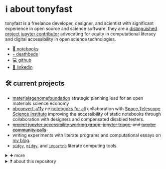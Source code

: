 # ℹ️ about tonyfast

tonyfast is a freelance developer, designer, and scientist with significant experience in open source and science software. they are a [distinguished project jupyter contributor][distinguished] advocating for equity in computational literacy and digital accessibility in open science technologies.

* [📓 notebooks][Notebooks]
* [💀 deathbeds][deathbeds]
* [💻 github][Github]
* [💼 linkedin][Linkedin] 

## 🛠️ current projects

* [materialsgenomefoundation] strategic planning lead for an open materials science economy
* [nbconvert-a11y] né [notebooks for all] collaboration with [Space Telescope Science Institute] improving the accessibility of static notebooks through collaboration with designers and compensated disabled testers.
* <span alt="i have to defer this work until i am properly resourced">~~[project jupyter accessibility working group], [jupyter triage], and [jupyter community calls]~~</span>
* writing experiments with literate programs and computational essays on [my blog][notebooks].
* [`pidgy`][pidgy], [`midgy`][midgy], and [`importnb`][importnb] literate computing tools.


<details markdown>
<summary>➕ more</summary>

## 💿 events and media

* [writers workshop]
* [quirkshops]
* [open source directions]
* jupyter accessibility workshops [part 1] [part 2]
* [alt text events]
  * [scipy alt text scavenger hunt][scavenger hunt]
* [atlanta jupyter user group]
* [pydata atlanta]
* [deathbeds blog]
* [jupyter day triangle][jupyter triangle]
* jupyter days atlanta [2016] [2018]

## 📽️ presentations


* [ten pounds of 💩][xlbs]
* [reincarnation of the notebook][reincarnation]
* [calligrams]
* [powers often][powersoften]
* [ten things 'bout jupyter][ten]
* [notebookism]
* [the materials data scientist]

[alt text events]: https://github.com/isabela-pf/a11y-events/tree/main/workshop-resources/alt-text
[lifedeath]: #
[ten]: https://github.com/tonyfast/ten "ten things bout jupyter from 2018"
[notebookism]: https://github.com/tonyfast/notebookism-chicago  "a relation between journaling, physical, and digital notebooks from 2016"

## 👨‍🏭 organizations

* Materials Genome Foundation
* Quansight, LLC
* PyData Atlanta
* Bastille Networks
* Anaconda Inc
* Georgia Tech
* University of California Santa Barbara

</details>

<details markdown>
<summary>❓ about this repository</summary>

## the `tonyfast` distribution

this repository is one of github's special repositories for my personal profile.
i wanted to do more with than just a readme so i'm using it as a place to package my
computational essays or literate programs as a python distribution. 

currently this project features:

- [x] blogs, essays, notebooks and markdown re-used as python source code
- [x] a python project called `tonyfast` that uses [`hatch`][hatch] for most development tasks (see [`pyproject.toml`](pyproject.toml))

    ```
    pip install -e. # for development mode
    ```

- [x] github actions to deploy my content on github pages. the documentation is made of:

  - [x] [`mkdocs` documentation][notebooks] with my own notebook customizations. (see [`mkdocs.yml`](mkdocs.yml))
  - [x] a no-install, in-the-browser [`jupyterlite` demo][lite] so myself and others can try out the code themselves

- [ ] some things i'd like to do:
  
  - [ ] add cron for some posts
  - [ ] add tests for some posts
  - [ ] build a solid binder to run heavier demos that might not work in `jupyterlite`

</details>

[Linkedin]: https://www.linkedin.com/in/tonyfast/
[Github]: https://github.com/tonyfast
[Notebooks]: https://tonyfast.github.io/tonyfast/
[distinguished]: https://jupyter.org/governance/distinguished_contributors.html
[deathbeds]: https://github.com/deathbeds "experimental interactive computing tools orbitting project jupyter"
[notebooks for all]: https://github.com/Iota-School/notebooks-for-all/
[Space Telescope Science Institute]: https://www.stsci.edu/
[importnb]: https://github.com/deathbeds/importnb "imports notebooks and other documents formats with python's import."
[pidgy]: https://github.com/deathbeds/pidgy "weaves markdown to rich interactive jupyter displays"
[midgy]: https://github.com/deathbeds/midgy "tangles markdown to python source code"
[project jupyter accessibility working group]: https://github.com/jupyter/accessibility
[jupyter community calls]: https://discourse.jupyter.org/t/jupyter-community-calls/668
[scavenger hunt]: https://labs.quansight.org/blog/alt-text-scipy-2022
[part 1]: https://blog.jupyter.org/join-us-for-the-jupyter-accessibility-workshops-part-1-133e0e522d1b
[part 2]: https://blog.jupyter.org/join-us-for-the-jupyter-accessibility-workshops-part-2-aae1dbcdb9ac
[reincarnation]: https://github.com/deathbeds/reincarnation "how to bring life to notebooks after they've been authored"
[powersoften]: https://github.com/deathbeds/powersoften "a survey of the scales and perspectives of open source scientific computing"
[xlbs]: https://github.com/deathbeds/XlbsOSh_t
[open source directions]: https://www.youtube.com/@openteams6924/videos "bi weekly video series showcasing progress and roadmaps from popular open source projects"
[quirkshops]: https://www.youtube.com/@quansightquirkshops2781/streams "eccentric lifestyle conversations with open source experts and practioners"
[jupyter triage]: #
[2016]: https://jupyterday-atlanta-2016.github.io/
[2018]: https://atl-jugheads.github.io/jupyter-day-atlanta-ii/
[materialsgenomefoundation]: https://github.com/materialsgenomefoundation
[jupyter triangle]: https://renci.org/event/jupyter-day-in-the-triangle/
[pydata atlanta]: https://www.meetup.com/pydata-atlanta/?_cookie-check=St-JjKn1qVhJsUZ4
[atlanta jupyter user group]: https://twitter.com/jupyteratlanta
[deathbeds blog]: https://nbviewer.org/github/deathbeds/deathbeds.github.io/tree/master/
[writers workshop]: https://github.com/Quansight/writers-workshop/discussions "a cirriculum for learning to write literate programs in jupyter"
[the materials data scientist]: https://www.slideshare.net/tonyfast1/the-materials-data-scientist
[hatch]: https://hatch.pypa.io/
[lite]: https://tonyfast.github.io/tonyfast/run/lab/
[calligrams]: https://nbviewer.org/gist/tonyfast/a1c50b9e2ff6385492245859ca34b053 "a presentation on the text and form of data presentations"
[nbconvert-a11y]: https://github.com/deathbeds/nbconvert-a11y "accessibility templates, tests, and documentation about computational notebooks"

